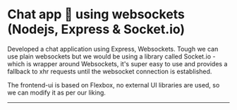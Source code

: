 # Chat app 💬 using websockets (Nodejs, Express & Socket.io)
Developed a chat application using Express, Websockets. Tough we can use plain websockets but we would be using a library called Socket.io - which is wrapper around Websockets, it's super easy to use and provides a fallback to xhr requests until the websocket connection is established.

The frontend-ui is based on Flexbox, no external UI libraries are used, so we can modify it as per our liking.

---
